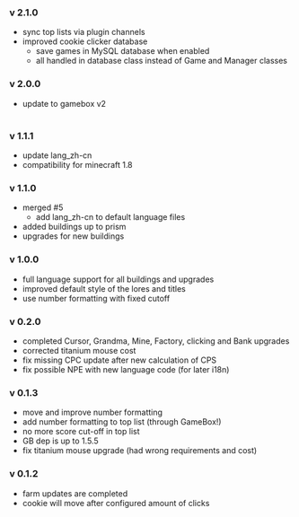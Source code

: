 ### v 2.1.0
- sync top lists via plugin channels
- improved cookie clicker database
  - save games in MySQL database when enabled
  - all handled in database class instead of Game and Manager classes

### v 2.0.0
- update to gamebox v2

#

### v 1.1.1
* update lang_zh-cn
* compatibility for minecraft 1.8

### v 1.1.0
* merged #5
  * add lang_zh-cn to default language files
* added buildings up to prism
* upgrades for new buildings

### v 1.0.0
* full language support for all buildings and upgrades
* improved default style of the lores and titles
* use number formatting with fixed cutoff

### v 0.2.0
* completed Cursor, Grandma, Mine, Factory, clicking and Bank upgrades
* corrected titanium mouse cost
* fix missing CPC update after new calculation of CPS
* fix possible NPE with new language code (for later i18n)

### v 0.1.3
* move and improve number formatting
* add number formatting to top list (through GameBox!)
* no more score cut-off in top list
* GB dep is up to 1.5.5
* fix titanium mouse upgrade (had wrong requirements and cost)

### v 0.1.2
* farm updates are completed
* cookie will move after configured amount of clicks